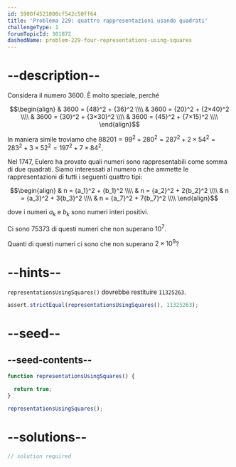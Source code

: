 ```yaml
---
id: 5900f4521000cf542c50ff64
title: 'Problema 229: quattro rappresentazioni usando quadrati'
challengeType: 1
forumTopicId: 301872
dashedName: problem-229-four-representations-using-squares
---
```


# --description--

Considera il numero 3600. È molto speciale, perché

$$\begin{align}   & 3600 = {48}^2 + {36}^2   \\\\
  & 3600 = {20}^2 + {2×40}^2 \\\\   & 3600 = {30}^2 + {3×30}^2 \\\\
  & 3600 = {45}^2 + {7×15}^2 \\\\ \end{align}$$

In maniera simile troviamo che $88201 = {99}^2 + {280}^2 = {287}^2 + 2 × {54}^2 = {283}^2 + 3 × {52}^2 = {197}^2 + 7 × {84}^2$.

Nel 1747, Eulero ha provato quali numeri sono rappresentabili come somma di due quadrati. Siamo interessati al numero $n$ che ammette le rappresentazioni di tutti i seguenti quattro tipi:

$$\begin{align}   & n = {a_1}^2 + {b_1}^2  \\\\
  & n = {a_2}^2 + 2{b_2}^2 \\\\   & n = {a_3}^2 + 3{b_3}^2 \\\\
  & n = {a_7}^2 + 7{b_7}^2 \\\\ \end{align}$$

dove i numeri $a_k$ e $b_k$ sono numeri interi positivi.

Ci sono 75373 di questi numeri che non superano ${10}^7$.

Quanti di questi numeri ci sono che non superano $2 × {10}^9$?

# --hints--

`representationsUsingSquares()` dovrebbe restituire `11325263`.

```js
assert.strictEqual(representationsUsingSquares(), 11325263);
```

# --seed--

## --seed-contents--

```js
function representationsUsingSquares() {

  return true;
}

representationsUsingSquares();
```

# --solutions--

```js
// solution required
```
